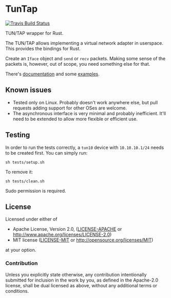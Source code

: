 # TunTap

[![Travis Build Status](https://api.travis-ci.org/vorner/tuntap.png?branch=master)](https://travis-ci.org/vorner/tuntap)

TUN/TAP wrapper for Rust.

The TUN/TAP allows implementing a virtual network adapter in userspace. This
provides the bindings for Rust.

Create an `Iface` object and `send` or `recv` packets. Making some sense of the
packets is, however, out of scope, you need something else for that.

There's [documentation](https://docs.rs/tun-tap) and some
[examples](https://github.com/vorner/tuntap/tree/master/examples).

## Known issues

* Tested only on Linux. Probably doesn't work anywhere else, but pull requests
  adding support for other OSes are welcome.
* The asynchronous interface is very minimal and probably inefficient. It'll
  need to be extended to allow more flexible or efficient use.

## Testing

In order to run the tests correctly, a `tun10` device with `10.10.10.1/24` needs
to be created first. You can simply run:

```shell
sh tests/setup.sh
```

To remove it:

```shell
sh tests/clean.sh
```

Sudo permission is required.

## License

Licensed under either of

 * Apache License, Version 2.0, ([LICENSE-APACHE](LICENSE-APACHE) or http://www.apache.org/licenses/LICENSE-2.0)
 * MIT license ([LICENSE-MIT](LICENSE-MIT) or http://opensource.org/licenses/MIT)

at your option.

### Contribution

Unless you explicitly state otherwise, any contribution intentionally
submitted for inclusion in the work by you, as defined in the Apache-2.0
license, shall be dual licensed as above, without any additional terms
or conditions.
